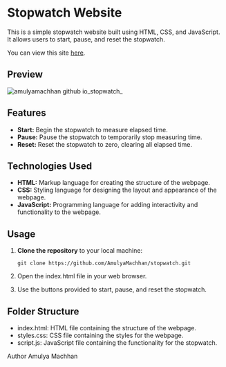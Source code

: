 # Stopwatch Website

This is a simple stopwatch website built using HTML, CSS, and JavaScript. It allows users to start, pause, and reset the stopwatch.

You can view this site [here](https://amulyamachhan.github.io/stopwatch/).

## Preview
![amulyamachhan github io_stopwatch_](https://github.com/AmulyaMachhan/stopwatch/assets/111338400/e612b5bb-2592-46e9-8361-b9bc74144b67)

## Features

- **Start:** Begin the stopwatch to measure elapsed time.
- **Pause:** Pause the stopwatch to temporarily stop measuring time.
- **Reset:** Reset the stopwatch to zero, clearing all elapsed time.

## Technologies Used

- **HTML:** Markup language for creating the structure of the webpage.
- **CSS:** Styling language for designing the layout and appearance of the webpage.
- **JavaScript:** Programming language for adding interactivity and functionality to the webpage.

## Usage

1. **Clone the repository** to your local machine:
   ```
   git clone https://github.com/AmulyaMachhan/stopwatch.git
   ```
2. Open the index.html file in your web browser.

3. Use the buttons provided to start, pause, and reset the stopwatch.

## Folder Structure

- index.html: HTML file containing the structure of the webpage.
- styles.css: CSS file containing the styles for the webpage.
- script.js: JavaScript file containing the functionality for the stopwatch.

Author
Amulya Machhan
